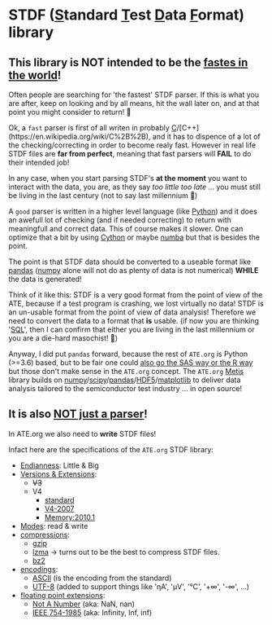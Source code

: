 # STDF (<ins>S</ins>tandard <ins>T</ins>est <ins>D</ins>ata <ins>F</ins>ormat)  library

## This library is NOT intended to be the <ins>fastes in the world</ins>! 

Often people are searching for 'the fastest' STDF parser. If this is what you are after, keep on looking and by all means, hit the wall later on, and at that point you might consider to return! 🤣

Ok, a `fast` parser is first of all writen in probably [C](https://en.wikipedia.org/wiki/C_(programming_language))/[C++](https://en.wikipedia.org/wiki/C%2B%2B), and it has to dispence of a lot of the checking/correcting in order to become realy fast. However in real life STDF files are **far from perfect**, meaning that fast parsers will **FAIL** to do their intended job!

In any case, when you start parsing STDF's **at the moment** you want to interact with the data, you are, as they say *too little too late* ... you must still be living in the last century (not to say last millennium 🤪)

A `good` parser is written in a higher level language (like [Python](https://www.python.org/)) and it does an awefull lot of checking (and if needed correcting) to return with meaningfull and correct data. This of course makes it slower. One can optimize that a bit by using [Cython](https://cython.org/) or maybe [numba](http://numba.pydata.org/) but that is besides the point.

The point is that STDF data should be converted to a useable format like [pandas](https://pandas.pydata.org/) ([numpy](https://numpy.org/) alone will not do as plenty of data is not numerical) **WHILE** the data is generated!

Think of it like this: STDF is a very good format from the point of view of the ATE, because if a test program is crashing, we lost virtually no data! STDF is an un-usable format from the point of view of data analysis! Therefore we need to convert the data to a format that **is** usable. (if now you are thinking '[SQL](https://en.wikipedia.org/wiki/SQL)', then I can confirm that either you are living in the last millennium or you are a die-hard masochist! 🧐)   

Anyway, I did put `pandas` forward, because the rest of `ATE.org` is Python (>=3.6) based, but to be fair one could [also go the SAS way or the R way](https://www.analyticsvidhya.com/blog/2017/09/sas-vs-vs-python-tool-learn/) but those don't make sense in the `ATE.org` concept. The `ATE.org` [Metis](/src/ATE/data/Metis/README.md) library builds on [numpy](https://numpy.org/)/[scipy](https://www.scipy.org/)/[pandas](https://pandas.pydata.org/)/[HDF5](https://www.hdfgroup.org/solutions/hdf5/)/[matplotlib](https://matplotlib.org/) to deliver data analysis tailored to the semiconductor test industry ... in open source! 

## It is also <ins>NOT just a parser</ins>!

In ATE.org we also need to **write** STDF files!

Infact here are the specifications of the `ATE.org` STDF library:

 - [<ins>Endianness</ins>](https://en.wikipedia.org/wiki/Endianness): Little & Big
 - <ins>Versions & Extensions</ins>:
   - ~~V3~~
   - V4
     - [standard](/docs/standards/STDF/STDF-V4-spec.pdf)
     - [V4-2007](/docs/standards/STDF/STDF-V4-2007-spec.pdf)
     - [Memory:2010.1]()
 - <ins>Modes</ins>: read & write
 - <ins>compressions</ins>:
   - [gzip](https://www.gnu.org/software/gzip/)
   - [lzma](https://en.wikipedia.org/wiki/Lempel%E2%80%93Ziv%E2%80%93Markov_chain_algorithm) → turns out to be the best to compress STDF files.
   - [bz2](https://www.sourceware.org/bzip2/)
 - <ins>encodings</ins>:
   - [ASCII](https://en.wikipedia.org/wiki/ASCII) (is the encoding from the standard)
   - [UTF-8](https://en.wikipedia.org/wiki/UTF-8) (added to support things like 'ηA', 'μV', '°C', '+∞', '-∞', ...)
 - <ins>floating point extensions</ins>:
   - [Not A Number](https://en.wikipedia.org/wiki/NaN) (aka: NaN, nan)
   - [IEEE 754-1985](https://en.wikipedia.org/wiki/IEEE_754-1985) (aka: Infinity, Inf, inf)
 

